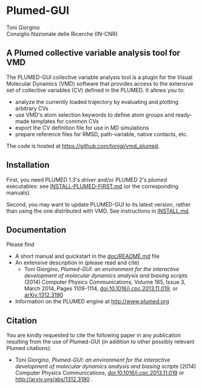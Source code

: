 Plumed-GUI
==========

Toni Giorgino  
Consiglio Nazionale delle Ricerche (IN-CNR)



A Plumed collective variable analysis tool for VMD
------------

The PLUMED-GUI collective variable analysis tool is a plugin for the Visual Molecular Dynamics (VMD) software that provides access to the extensive set of collective variables (CV) defined in the PLUMED. It allows you to:

- analyze the currently loaded trajectory by evaluating and plotting arbitrary CVs
- use VMD's atom selection keywords to define atom groups and ready-made templates for common CVs
- export the CV definition file for use in MD simulations
- prepare reference files for RMSD, path-variable, native contacts, etc.
 
The code is hosted at <https://github.com/tonigi/vmd_plumed>.




Installation
------------

First, you need PLUMED 1.3's *driver* and/or PLUMED 2's *plumed*
executables: see [INSTALL-PLUMED-FIRST.md](doc/INSTALL-PLUMED-FIRST.md) (or the corresponding
manuals).

Second, you may want to update PLUMED-GUI to its latest version,
rather than using the one distributed with VMD. See instructions
in [INSTALL.md](doc/INSTALL.md).




Documentation
-------------

Please find

- A short manual and quickstart in the [doc/README.md](doc/README.md) file
- An extensive description in (please read and cite) 
  * Toni Giorgino, _Plumed-GUI: an environment for the interactive development of molecular dynamics analysis and biasing scripts_ (2014) Computer Physics Communications, Volume 185, Issue 3, March 2014, Pages 1109-1114, [doi:10.1016/j.cpc.2013.11.019](http://dx.doi.org/10.1016/j.cpc.2013.11.019), or [arXiv:1312.3190](http://arxiv.org/abs/1312.3190)  
- Information on the PLUMED engine at http://www.plumed.org 



Citation
--------

You are kindly requested to cite the following paper in any
publication resulting from the use of Plumed-GUI (in addition to other
possibly relevant Plumed citations):

- Toni Giorgino, _Plumed-GUI: an environment for the interactive
  development of molecular dynamics analysis and biasing scripts_
  (2014) Computer Physics Communications,
  [doi:10.1016/j.cpc.2013.11.019](http://dx.doi.org/10.1016/j.cpc.2013.11.019)
  or http://arxiv.org/abs/1312.3190 .





